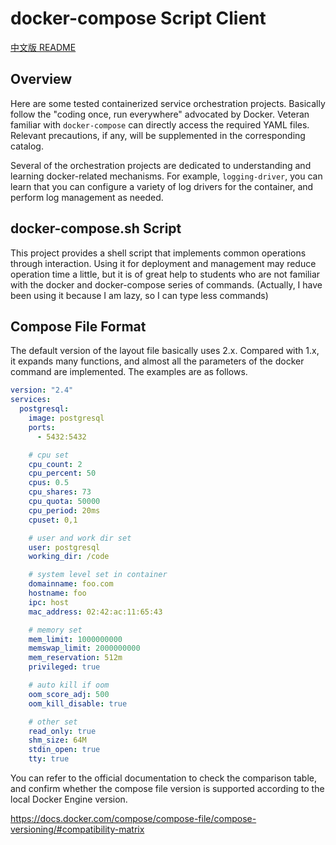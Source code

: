 # docker-compose Script Client

[中文版 README](README_zh.md)

## Overview

Here are some tested containerized service orchestration projects. Basically follow the "coding once, run everywhere" advocated by Docker. Veteran familiar with `docker-compose` can directly access the required YAML files. Relevant precautions, if any, will be supplemented in the corresponding catalog.

Several of the orchestration projects are dedicated to understanding and learning docker-related mechanisms. For example, `logging-driver`, you can learn that you can configure a variety of log drivers for the container, and perform log management as needed.

## docker-compose.sh Script

This project provides a shell script that implements common operations through interaction. Using it for deployment and management may reduce operation time a little, but it is of great help to students who are not familiar with the docker and docker-compose series of commands. (Actually, I have been using it because I am lazy, so I can type less commands)

## Compose File Format

The default version of the layout file basically uses 2.x. Compared with 1.x, it expands many functions, and almost all the parameters of the docker command are implemented. The examples are as follows.

```yaml
version: "2.4"
services:
  postgresql:
    image: postgresql
    ports:
      - 5432:5432

    # cpu set
    cpu_count: 2
    cpu_percent: 50
    cpus: 0.5
    cpu_shares: 73
    cpu_quota: 50000
    cpu_period: 20ms
    cpuset: 0,1

    # user and work dir set
    user: postgresql
    working_dir: /code

    # system level set in container
    domainname: foo.com
    hostname: foo
    ipc: host
    mac_address: 02:42:ac:11:65:43

    # memory set
    mem_limit: 1000000000
    memswap_limit: 2000000000
    mem_reservation: 512m
    privileged: true

    # auto kill if oom
    oom_score_adj: 500
    oom_kill_disable: true

    # other set
    read_only: true
    shm_size: 64M
    stdin_open: true
    tty: true
```
You can refer to the official documentation to check the comparison table, and confirm whether the compose file version is supported according to the local Docker Engine version.

https://docs.docker.com/compose/compose-file/compose-versioning/#compatibility-matrix
